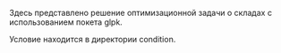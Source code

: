Здесь представлено решение оптимизационной задачи о складах с использованием покета glpk. 

Условие находится в директории condition.
